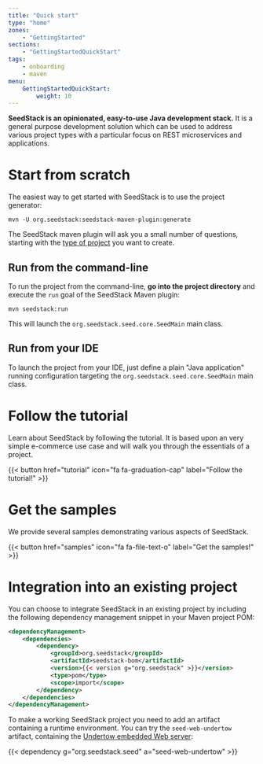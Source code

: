 ```yaml
---
title: "Quick start"
type: "home"
zones:
    - "GettingStarted"
sections:
    - "GettingStartedQuickStart"
tags:
    - onboarding
    - maven
menu:
    GettingStartedQuickStart:
        weight: 10
---
```


**SeedStack is an opinionated, easy-to-use Java development stack.** It is a general purpose development solution which
can be used to address various project types with a particular focus on REST microservices and applications.<!--more-->
 
# Start from scratch

The easiest way to get started with SeedStack is to use the project generator:
 
```plain
mvn -U org.seedstack:seedstack-maven-plugin:generate
```
    
The SeedStack maven plugin will ask you a small number of questions, starting with the [type of project](project-templates) you want to create.

## Run from the command-line
    
To run the project from the command-line, **go into the project directory** and execute the `run` goal of the SeedStack Maven plugin:
 
```plain
mvn seedstack:run
```
    
This will launch the `org.seedstack.seed.core.SeedMain` main class.
        
## Run from your IDE
        
To launch the project from your IDE, just define a plain "Java application" running configuration targeting the 
`org.seedstack.seed.core.SeedMain` main class.

# Follow the tutorial

Learn about SeedStack by following the tutorial. It is based upon an very simple e-commerce use case and will walk you through 
the essentials of a project.

{{< button href="tutorial" icon="fa fa-graduation-cap" label="Follow the tutorial!" >}}

# Get the samples

We provide several samples demonstrating various aspects of SeedStack. 

{{< button href="samples" icon="fa fa-file-text-o" label="Get the samples!" >}}

# Integration into an existing project

You can choose to integrate SeedStack in an existing project by including the following dependency management snippet in
your Maven project POM:

```xml
<dependencyManagement>
    <dependencies>
        <dependency>
            <groupId>org.seedstack</groupId>
            <artifactId>seedstack-bom</artifactId>
            <version>{{< version g="org.seedstack" >}}</version>
            <type>pom</type>
            <scope>import</scope>
        </dependency>
    </dependencies>
</dependencyManagement>
```

To make a working SeedStack project you need to add an artifact containing a runtime environment. 
You can try the `seed-web-undertow` artifact, containing the [Undertow embedded Web server](http://undertow.io):
 
{{< dependency g="org.seedstack.seed" a="seed-web-undertow" >}}
    
